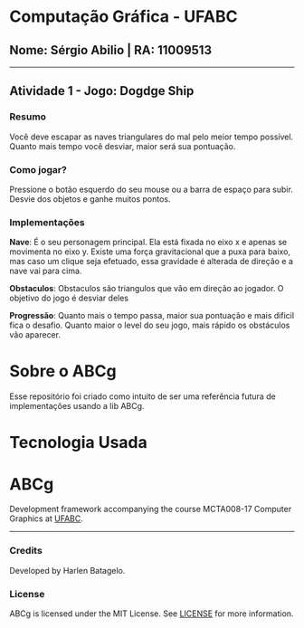 # Computação Gráfica - UFABC
## Nome: Sérgio Abilio | RA: 11009513

----

## Atividade 1 - Jogo: Dogdge Ship

### Resumo
Você deve escapar as naves triangulares do mal pelo meior tempo possível. Quanto mais tempo você desviar, maior será sua pontuação.

### Como jogar?
Pressione o botão esquerdo do seu mouse ou a barra de espaço para subir. Desvie dos objetos e ganhe muitos pontos.

### Implementações

<b>Nave</b>: É o seu personagem principal. Ela está fixada no eixo x e apenas se movimenta no eixo y. Existe uma força gravitacional que a puxa para baixo, mas caso um clique seja efetuado, essa gravidade é alterada de direção e a nave vai para cima.

<b>Obstaculos</b>: Obstaculos são triangulos que vão em direção ao jogador. O objetivo do jogo é desviar deles

<b>Progressão</b>: Quanto mais o tempo passa, maior sua pontuação e mais dificil fica o desafio. Quanto maior o level do seu jogo, mais rápido os obstáculos vão aparecer.


# Sobre o ABCg
Esse repositório foi criado como intuito de ser uma referência futura de implementações usando a lib ABCg.

# Tecnologia Usada

ABCg
======

Development framework accompanying the course MCTA008-17 Computer Graphics at [UFABC](https://www.ufabc.edu.br/).

----

### Credits

Developed by Harlen Batagelo.

### License

ABCg is licensed under the MIT License. See [LICENSE](https://github.com/hbatagelo/abcg/blob/main/LICENSE) for more information.
